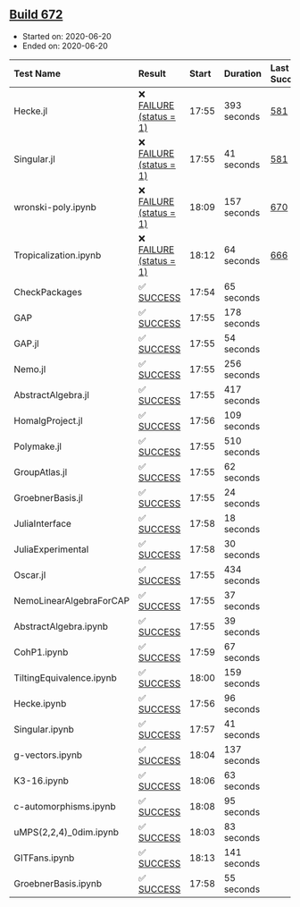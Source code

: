 ## [Build 672](https://oscarci.mathematik.uni-kl.de/job/oscar-julia-1.4/672/)

* Started on: 2020-06-20
* Ended on: 2020-06-20

| Test Name    | Result | Start | Duration | Last Success | First Failure |
|:-------------|:-------|:------|:---------|:-------------|:--------------|
| Hecke.jl | ❌ [FAILURE (status = 1)](https://oscarci.mathematik.uni-kl.de/job/oscar-julia-1.4/672/artifact/logs/build-672/Hecke.jl.log) | 17:55 | 393 seconds | [581](https://oscarci.mathematik.uni-kl.de/job/oscar-julia-1.4/581/) | [582](https://oscarci.mathematik.uni-kl.de/job/oscar-julia-1.4/582/) |
| Singular.jl | ❌ [FAILURE (status = 1)](https://oscarci.mathematik.uni-kl.de/job/oscar-julia-1.4/672/artifact/logs/build-672/Singular.jl.log) | 17:55 | 41 seconds | [581](https://oscarci.mathematik.uni-kl.de/job/oscar-julia-1.4/581/) | [582](https://oscarci.mathematik.uni-kl.de/job/oscar-julia-1.4/582/) |
| wronski-poly.ipynb | ❌ [FAILURE (status = 1)](https://oscarci.mathematik.uni-kl.de/job/oscar-julia-1.4/672/artifact/logs/build-672/wronski-poly.ipynb.log) | 18:09 | 157 seconds | [670](https://oscarci.mathematik.uni-kl.de/job/oscar-julia-1.4/670/) | [671](https://oscarci.mathematik.uni-kl.de/job/oscar-julia-1.4/671/) |
| Tropicalization.ipynb | ❌ [FAILURE (status = 1)](https://oscarci.mathematik.uni-kl.de/job/oscar-julia-1.4/672/artifact/logs/build-672/Tropicalization.ipynb.log) | 18:12 | 64 seconds | [666](https://oscarci.mathematik.uni-kl.de/job/oscar-julia-1.4/666/) | [667](https://oscarci.mathematik.uni-kl.de/job/oscar-julia-1.4/667/) |
| CheckPackages | ✅ [SUCCESS](https://oscarci.mathematik.uni-kl.de/job/oscar-julia-1.4/672/artifact/logs/build-672/CheckPackages.log) | 17:54 | 65 seconds |  |  |
| GAP | ✅ [SUCCESS](https://oscarci.mathematik.uni-kl.de/job/oscar-julia-1.4/672/artifact/logs/build-672/GAP.log) | 17:55 | 178 seconds |  |  |
| GAP.jl | ✅ [SUCCESS](https://oscarci.mathematik.uni-kl.de/job/oscar-julia-1.4/672/artifact/logs/build-672/GAP.jl.log) | 17:55 | 54 seconds |  |  |
| Nemo.jl | ✅ [SUCCESS](https://oscarci.mathematik.uni-kl.de/job/oscar-julia-1.4/672/artifact/logs/build-672/Nemo.jl.log) | 17:55 | 256 seconds |  |  |
| AbstractAlgebra.jl | ✅ [SUCCESS](https://oscarci.mathematik.uni-kl.de/job/oscar-julia-1.4/672/artifact/logs/build-672/AbstractAlgebra.jl.log) | 17:55 | 417 seconds |  |  |
| HomalgProject.jl | ✅ [SUCCESS](https://oscarci.mathematik.uni-kl.de/job/oscar-julia-1.4/672/artifact/logs/build-672/HomalgProject.jl.log) | 17:56 | 109 seconds |  |  |
| Polymake.jl | ✅ [SUCCESS](https://oscarci.mathematik.uni-kl.de/job/oscar-julia-1.4/672/artifact/logs/build-672/Polymake.jl.log) | 17:55 | 510 seconds |  |  |
| GroupAtlas.jl | ✅ [SUCCESS](https://oscarci.mathematik.uni-kl.de/job/oscar-julia-1.4/672/artifact/logs/build-672/GroupAtlas.jl.log) | 17:55 | 62 seconds |  |  |
| GroebnerBasis.jl | ✅ [SUCCESS](https://oscarci.mathematik.uni-kl.de/job/oscar-julia-1.4/672/artifact/logs/build-672/GroebnerBasis.jl.log) | 17:55 | 24 seconds |  |  |
| JuliaInterface | ✅ [SUCCESS](https://oscarci.mathematik.uni-kl.de/job/oscar-julia-1.4/672/artifact/logs/build-672/JuliaInterface.log) | 17:58 | 18 seconds |  |  |
| JuliaExperimental | ✅ [SUCCESS](https://oscarci.mathematik.uni-kl.de/job/oscar-julia-1.4/672/artifact/logs/build-672/JuliaExperimental.log) | 17:58 | 30 seconds |  |  |
| Oscar.jl | ✅ [SUCCESS](https://oscarci.mathematik.uni-kl.de/job/oscar-julia-1.4/672/artifact/logs/build-672/Oscar.jl.log) | 17:55 | 434 seconds |  |  |
| NemoLinearAlgebraForCAP | ✅ [SUCCESS](https://oscarci.mathematik.uni-kl.de/job/oscar-julia-1.4/672/artifact/logs/build-672/NemoLinearAlgebraForCAP.log) | 17:55 | 37 seconds |  |  |
| AbstractAlgebra.ipynb | ✅ [SUCCESS](https://oscarci.mathematik.uni-kl.de/job/oscar-julia-1.4/672/artifact/logs/build-672/AbstractAlgebra.ipynb.log) | 17:55 | 39 seconds |  |  |
| CohP1.ipynb | ✅ [SUCCESS](https://oscarci.mathematik.uni-kl.de/job/oscar-julia-1.4/672/artifact/logs/build-672/CohP1.ipynb.log) | 17:59 | 67 seconds |  |  |
| TiltingEquivalence.ipynb | ✅ [SUCCESS](https://oscarci.mathematik.uni-kl.de/job/oscar-julia-1.4/672/artifact/logs/build-672/TiltingEquivalence.ipynb.log) | 18:00 | 159 seconds |  |  |
| Hecke.ipynb | ✅ [SUCCESS](https://oscarci.mathematik.uni-kl.de/job/oscar-julia-1.4/672/artifact/logs/build-672/Hecke.ipynb.log) | 17:56 | 96 seconds |  |  |
| Singular.ipynb | ✅ [SUCCESS](https://oscarci.mathematik.uni-kl.de/job/oscar-julia-1.4/672/artifact/logs/build-672/Singular.ipynb.log) | 17:57 | 41 seconds |  |  |
| g-vectors.ipynb | ✅ [SUCCESS](https://oscarci.mathematik.uni-kl.de/job/oscar-julia-1.4/672/artifact/logs/build-672/g-vectors.ipynb.log) | 18:04 | 137 seconds |  |  |
| K3-16.ipynb | ✅ [SUCCESS](https://oscarci.mathematik.uni-kl.de/job/oscar-julia-1.4/672/artifact/logs/build-672/K3-16.ipynb.log) | 18:06 | 63 seconds |  |  |
| c-automorphisms.ipynb | ✅ [SUCCESS](https://oscarci.mathematik.uni-kl.de/job/oscar-julia-1.4/672/artifact/logs/build-672/c-automorphisms.ipynb.log) | 18:08 | 95 seconds |  |  |
| uMPS(2,2,4)_0dim.ipynb | ✅ [SUCCESS](https://oscarci.mathematik.uni-kl.de/job/oscar-julia-1.4/672/artifact/logs/build-672/uMPS-2-2-4-_0dim.ipynb.log) | 18:03 | 83 seconds |  |  |
| GITFans.ipynb | ✅ [SUCCESS](https://oscarci.mathematik.uni-kl.de/job/oscar-julia-1.4/672/artifact/logs/build-672/GITFans.ipynb.log) | 18:13 | 141 seconds |  |  |
| GroebnerBasis.ipynb | ✅ [SUCCESS](https://oscarci.mathematik.uni-kl.de/job/oscar-julia-1.4/672/artifact/logs/build-672/GroebnerBasis.ipynb.log) | 17:58 | 55 seconds |  |  |
